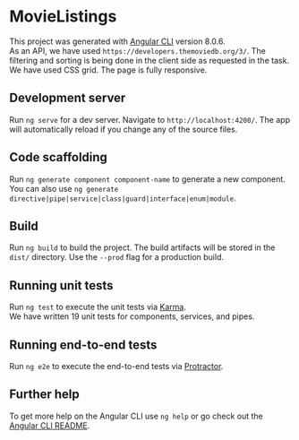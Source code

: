 # MovieListings

This project was generated with [Angular CLI](https://github.com/angular/angular-cli) version 8.0.6.<br/>
As an API, we have used `https://developers.themoviedb.org/3/`. The filtering and sorting is being done in the client side as requested in the task.<br/>
We have used CSS grid. The page is fully responsive.

## Development server

Run `ng serve` for a dev server. Navigate to `http://localhost:4200/`. The app will automatically reload if you change any of the source files.

## Code scaffolding

Run `ng generate component component-name` to generate a new component. You can also use `ng generate directive|pipe|service|class|guard|interface|enum|module`.

## Build

Run `ng build` to build the project. The build artifacts will be stored in the `dist/` directory. Use the `--prod` flag for a production build.

## Running unit tests

Run `ng test` to execute the unit tests via [Karma](https://karma-runner.github.io).<br/>
We have written 19 unit tests for components, services, and pipes.

## Running end-to-end tests

Run `ng e2e` to execute the end-to-end tests via [Protractor](http://www.protractortest.org/).

## Further help

To get more help on the Angular CLI use `ng help` or go check out the [Angular CLI README](https://github.com/angular/angular-cli/blob/master/README.md).
